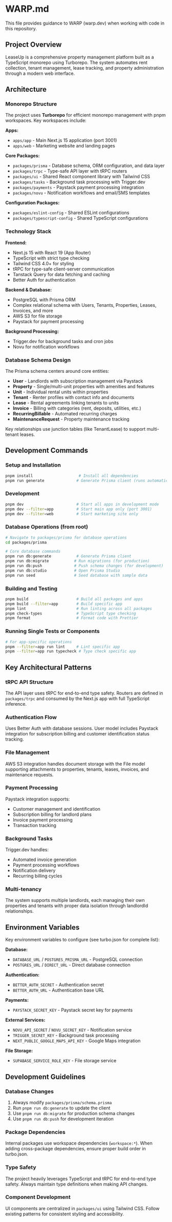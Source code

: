 # WARP.md

This file provides guidance to WARP (warp.dev) when working with code in this repository.

## Project Overview

LeaseUp is a comprehensive property management platform built as a TypeScript monorepo using Turborepo. The system automates rent collection, tenant management, lease tracking, and property administration through a modern web interface.

## Architecture

### Monorepo Structure
The project uses **Turborepo** for efficient monorepo management with pnpm workspaces. Key workspaces include:

**Apps:**
- `apps/app` - Main Next.js 15 application (port 3001) 
- `apps/web` - Marketing website and landing pages

**Core Packages:**
- `packages/prisma` - Database schema, ORM configuration, and data layer
- `packages/trpc` - Type-safe API layer with tRPC routers
- `packages/ui` - Shared React component library with Tailwind CSS
- `packages/tasks` - Background task processing with Trigger.dev
- `packages/payments` - Paystack payment processing integration
- `packages/novu` - Notification workflows and email/SMS templates

**Configuration Packages:**
- `packages/eslint-config` - Shared ESLint configurations
- `packages/typescript-config` - Shared TypeScript configurations

### Technology Stack

**Frontend:**
- Next.js 15 with React 19 (App Router)
- TypeScript with strict type checking
- Tailwind CSS 4.0+ for styling
- tRPC for type-safe client-server communication
- Tanstack Query for data fetching and caching
- Better Auth for authentication

**Backend & Database:**
- PostgreSQL with Prisma ORM
- Complex relational schema with Users, Tenants, Properties, Leases, Invoices, and more
- AWS S3 for file storage
- Paystack for payment processing

**Background Processing:**
- Trigger.dev for background tasks and cron jobs
- Novu for notification workflows

### Database Schema Design

The Prisma schema centers around core entities:
- **User** - Landlords with subscription management via Paystack
- **Property** - Single/multi-unit properties with amenities and features
- **Unit** - Individual rental units within properties
- **Tenant** - Renter profiles with contact info and documents
- **Lease** - Rental agreements linking tenants to units
- **Invoice** - Billing with categories (rent, deposits, utilities, etc.)
- **RecurringBillable** - Automated recurring charges
- **MaintenanceRequest** - Property maintenance tracking

Key relationships use junction tables (like TenantLease) to support multi-tenant leases.

## Development Commands

### Setup and Installation
```bash
pnpm install                    # Install all dependencies
pnpm run generate              # Generate Prisma client (runs automatically post-install)
```

### Development
```bash
pnpm dev                       # Start all apps in development mode
pnpm dev --filter=app          # Start main app only (port 3001)
pnpm dev --filter=web          # Start marketing site only
```

### Database Operations (from root)
```bash
# Navigate to packages/prisma for database operations
cd packages/prisma

# Core database commands
pnpm run db:generate           # Generate Prisma client
pnpm run db:migrate           # Run migrations (for production)
pnpm run db:push              # Push schema changes (for development)
pnpm run db:studio            # Open Prisma Studio
pnpm run seed                 # Seed database with sample data
```

### Building and Testing
```bash
pnpm build                     # Build all packages and apps
pnpm build --filter=app        # Build specific app
pnpm lint                      # Run linting across all packages
pnpm check-types               # TypeScript type checking
pnpm format                    # Format code with Prettier
```

### Running Single Tests or Components
```bash
# For app-specific operations
pnpm --filter=app run lint     # Lint specific app
pnpm --filter=app run typecheck # Type check specific app
```

## Key Architectural Patterns

### tRPC API Structure
The API layer uses tRPC for end-to-end type safety. Routers are defined in `packages/trpc` and consumed by the Next.js app with full TypeScript inference.

### Authentication Flow
Uses Better Auth with database sessions. User model includes Paystack integration for subscription billing and customer identification status tracking.

### File Management
AWS S3 integration handles document storage with the File model supporting attachments to properties, tenants, leases, invoices, and maintenance requests.

### Payment Processing
Paystack integration supports:
- Customer management and identification
- Subscription billing for landlord plans
- Invoice payment processing
- Transaction tracking

### Background Tasks
Trigger.dev handles:
- Automated invoice generation
- Payment processing workflows
- Notification delivery
- Recurring billing cycles

### Multi-tenancy
The system supports multiple landlords, each managing their own properties and tenants with proper data isolation through landlordId relationships.

## Environment Variables

Key environment variables to configure (see turbo.json for complete list):

**Database:**
- `DATABASE_URL` / `POSTGRES_PRISMA_URL` - PostgreSQL connection
- `POSTGRES_URL` / `DIRECT_URL` - Direct database connection

**Authentication:**
- `BETTER_AUTH_SECRET` - Authentication secret
- `BETTER_AUTH_URL` - Authentication base URL

**Payments:**
- `PAYSTACK_SECRET_KEY` - Paystack secret key for payments

**External Services:**
- `NOVU_API_SECRET` / `NOVU_SECRET_KEY` - Notification service
- `TRIGGER_SECRET_KEY` - Background task processing
- `NEXT_PUBLIC_GOOGLE_MAPS_API_KEY` - Google Maps integration

**File Storage:**
- `SUPABASE_SERVICE_ROLE_KEY` - File storage service

## Development Guidelines

### Database Changes
1. Always modify `packages/prisma/schema.prisma`
2. Run `pnpm run db:generate` to update the client
3. Use `pnpm run db:migrate` for production schema changes
4. Use `pnpm run db:push` for development iteration

### Package Dependencies
Internal packages use workspace dependencies (`workspace:*`). When adding cross-package dependencies, ensure proper build order in turbo.json.

### Type Safety
The project heavily leverages TypeScript and tRPC for end-to-end type safety. Always maintain type definitions when making API changes.

### Component Development
UI components are centralized in `packages/ui` using Tailwind CSS. Follow existing patterns for consistent styling and accessibility.